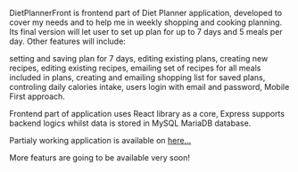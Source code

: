 DietPlannerFront is frontend part of Diet Planner application, developed to cover my needs and to help me in weekly shopping and cooking planning. Its final version will let user to set up plan for up to 7 days and 5 meals per day. Other features will include:

setting and saving plan for 7 days,
editing existing plans,
creating new recipes,
editing existing recipes,
emailing set of recipes for all meals included in plans,
creating and emailing shopping list for saved plans,
controling daily calories intake,
users login with email and password,
Mobile First approach.

Frontend part of application uses React library as a core, Express supports backend logics whilst data is stored in MySQL MariaDB database.

Partialy working application is available on <a href="https://mealplanner.networkmanager.pl"> here... </a>

More featurs are going to be available very soon!
